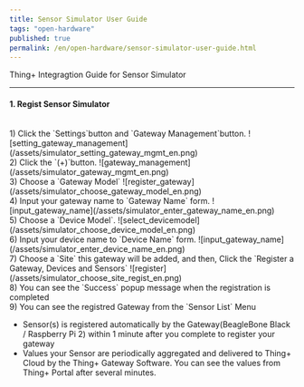```yaml
---
title: Sensor Simulator User Guide
tags: "open-hardware"
published: true
permalink: /en/open-hardware/sensor-simulator-user-guide.html
---
```


Thing+ Integragtion Guide for Sensor Simulator

---

#### 1. Regist Sensor Simulator

<br/>
1) Click the `Settings`button and `Gateway Management`button.
![setting_gateway_management](/assets/simulator_setting_gateway_mgmt_en.png)

<br/>
2) Click the `(+)`button.
![gateway_management](/assets/simulator_gateway_mgmt_en.png)

<br/>
3) Choose a `Gateway Model`
![register_gateway](/assets/simulator_choose_gateway_model_en.png)

<br/>
4) Input your gateway name to `Gateway Name` form.
![input_gateway_name](/assets/simulator_enter_gateway_name_en.png)

<br/>
5) Choose a `Device Model`.
![select_devicemodel](/assets/simulator_choose_device_model_en.png)

<br/>
6) Input your device name to `Device Name` form.
![input_gateway_name](/assets/simulator_enter_device_name_en.png)

<br/>
7) Choose a `Site` this gateway will be added, and then, Click the `Register a Gateway, Devices and Sensors` 
![register](/assets/simulator_choose_site_regist_en.png)

<br/>
8) You can see the `Success` popup message when the registration is completed

<br/>
9) You can see the registred Gateway from the `Sensor List` Menu

- Sensor(s) is registered automatically by the Gateway(BeagleBone Black / Raspberry Pi 2) within 1 minute after you complete to register your gateway
- Values your Sensor are periodically aggregated and delivered to Thing+ Cloud by the Thing+ Gateway Software. You can see the values from Thing+ Portal after several minutes.

<br/>

<div class='scrolltop'>
    <div class='scroll icon'><i class="fa fa-arrow-circle-up"></i></div>
</div>